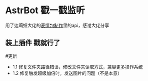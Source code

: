 # AstrBot 戳一戳监听

用了达莉娅大佬的[表情包制作](https://github.com/zhenli12138/astrbot_plugin_emojiproduction)里的api，感谢大佬分享


## 装上插件 戳就行了 ##

#更新 
- 1.1 修复文件夹路径错误，修改文件夹读取方式，兼容更多操作系统
- 1.2 修复触发超级加倍时，发送图片的问题（不是本意）
